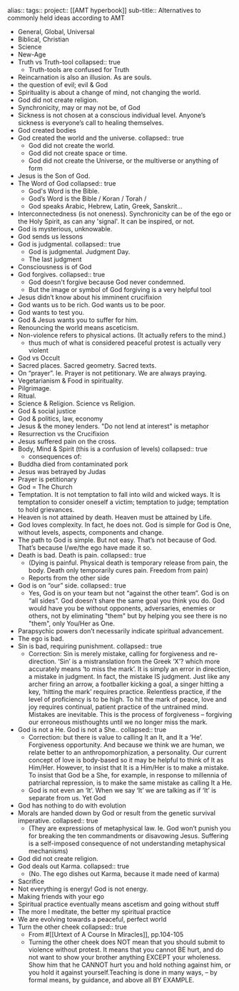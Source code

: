 alias::
tags:: 
project:: [[AMT hyperbook]]
sub-title:: Alternatives to commonly held ideas according to AMT

- General, Global, Universal
- Biblical, Christian
- Science
- New-Age
- Truth vs Truth-tool
  collapsed:: true
	- Truth-tools are confused for Truth
- Reincarnation is also an illusion. As are souls.
- the question of evil; evil & God
- Spirituality is about a change of mind, not changing the world.
- God did not create religion.
- Synchronicity, may or may not be, of God
- Sickness is not chosen at a conscious individual level. Anyone’s sickness is everyone’s call to healing themselves.
- God created bodies
- God created the world and the universe.
  collapsed:: true
	- God did not create the world.
	- God did not create space or time.
	- God did not create the Universe, or the multiverse or anything of form
- Jesus is the Son of God.
- The Word of God
  collapsed:: true
	- God's Word is the Bible.
	- God’s Word is the Bible / Koran / Torah /
	- God speaks Arabic, Hebrew, Latin, Greek, Sanskrit...
- Interconnectedness (is not oneness). Synchronicity can be of the ego or the Holy Spirit, as can any 'signal'. It can be inspired, or not.
- God is mysterious, unknowable.
- God sends us lessons
- God is judgmental.
  collapsed:: true
	- God is judgmental. Judgment Day.
	- The last judgment
- Consciousness is of God
- God forgives.
  collapsed:: true
	- God doesn't forgive because God never condemned.
	- But the image or symbol of God forgiving is a very helpful tool
- Jesus didn’t know about his imminent crucifixion
- God wants us to be rich. God wants us to be poor.
- God wants to test you.
- God & Jesus wants you to suffer for him.
- Renouncing the world means asceticism.
- Non-violence refers to physical actions. (It actually refers to the mind.)
	- thus much of what is considered peaceful protest is actually very violent
- God vs Occult
- Sacred places. Sacred geometry. Sacred texts.
- On “prayer”. Ie. Prayer is not petitionary. We are always praying.
- Vegetarianism & Food in spirituality.
- Pilgrimage.
- Ritual.
- Science & Religion. Science vs Religion.
- God & social justice
- God & politics, law, economy
- Jesus & the money lenders. "Do not lend at interest" is metaphor
- Resurrection vs the Crucifixion
- Jesus suffered pain on the cross.
- Body, Mind & Spirit (this is a confusion of levels)
  collapsed:: true
	- consequences of:
- Buddha died from contaminated pork
- Jesus was betrayed by Judas
- Prayer is petitionary
- God = The Church
- Temptation. It is not temptation to fall into wild and wicked ways. It is temptation to consider oneself a victim; temptation to judge; temptation to hold grievances.
- Heaven is not attained by death. Heaven must be attained by Life.
- God loves complexity. In fact, he does not. God is simple for God is One, without levels, aspects, components and change.
- The path to God is simple. But not easy. That’s not because of God. That’s because I/we/the ego have made it so.
- Death is bad. Death is pain.
  collapsed:: true
	- (Dying is painful. Physical death is temporary release from pain, the body. Death only temporarily cures pain. Freedom from pain)
	- Reports from the other side
- God is on “our” side.
  collapsed:: true
	- Yes, God is on your team but not “against the other team”. God is on “all sides”. God doesn’t share the same goal you think you do. God would have you be without opponents, adversaries, enemies or others, not by eliminating "them" but by helping you see there is no "them", only You/Her as One.
- Parapsychic powers don’t necessarily indicate spiritual advancement.
- The ego is bad.
- Sin is bad, requiring punishment.
  collapsed:: true
	- Correction: Sin is merely mistake, calling for forgiveness and re-direction. ‘Sin’ is a mistranslation from the Greek ‘X’? which more accurately means ‘to miss the mark’. It is simply an error in direction, a mistake in judgment. In fact, the mistake IS judgment. Just like any archer firing an arrow, a footballer kicking a goal, a singer hitting a key, ‘hitting the mark’ requires practice. Relentless practice, if the level of proficiency is to be high. To hit the mark of peace, love and joy requires continual, patient practice of the untrained mind. Mistakes are inevitable. This is the process of forgiveness – forgiving our erroneous misthoughts until we no longer miss the mark.
- God is not a He. God is not a She..
  collapsed:: true
	- Correction: but there is value to calling It an It, and It a ‘He’. Forgiveness opportunity. And because we think we are human, we relate better to an anthropomorphization, a personality. Our current concept of love is body-based so it may be helpful to think of It as Him/Her. However, to insist that It is a Him/Her is to make a mistake. To insist that God be a She, for example, in response to millennia of patriarchal repression, is to make the same mistake as calling It a He.
	- God is not even an ‘It’. When we say ‘It’ we are talking as if ‘It’ is separate from us. Yet God
- God has nothing to do with evolution
- Morals are handed down by God or result from the genetic survival imperative.
  collapsed:: true
	- (They are expressions of metaphysical law. Ie. God won’t punish you for breaking the ten commandments or disavowing Jesus. Suffering is a self-imposed consequence of not understanding metaphysical mechanisms)
- God did not create religion.
- God deals out Karma.
  collapsed:: true
	- (No. The ego dishes out Karma, because it made need of karma)
- Sacrifice
- Not everything is energy! God is not energy.
- Making friends with your ego
- Spiritual practice eventually means ascetism and going without stuff
- The more I meditate, the better my spiritual practice
- We are evolving towards a peaceful, perfect world
- Turn the other cheek
  collapsed:: true
	- From #[[Urtext of A Course In Miracles]], pp.104-105
	- Turning the other cheek does NOT mean that you should submit to violence without protest. It means that you cannot BE hurt, and do not want to show your brother anything EXCEPT your wholeness. Show him that he CANNOT hurt you and hold nothing against him, or you hold it against yourself.Teaching is done in many ways, – by formal means, by guidance, and above all BY EXAMPLE.